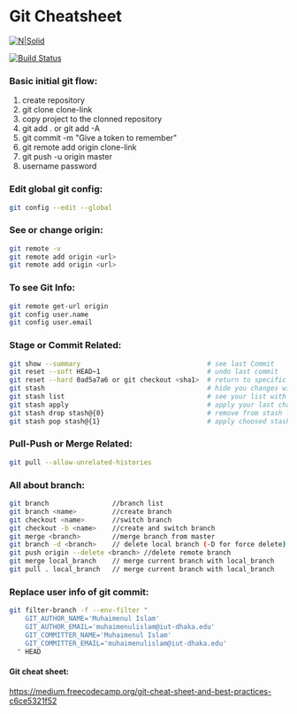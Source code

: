 # Git Cheatsheet

[![N|Solid](https://icon-library.com/images/git-icon/git-icon-18.jpg)](www.linkedin.com/in/muhaimenul/)

[![Build Status](https://travis-ci.org/joemccann/dillinger.svg?branch=master)](https://miobyte.com/muhaimenul)


### Basic initial git flow:

1. create repository
2. git clone clone-link
3. copy project to the clonned repository
4. git add . or git add -A
5. git commit -m "Give a token to remember"
6. git remote add origin clone-link
7. git push -u origin master
8. username password


### Edit global git config:

```sh
git config --edit --global
```



### See or change origin:

```sh
git remote -v
git remote add origin <url>
git remote add origin <url>
```

### To see Git Info:

```sh
git remote get-url origin
git config user.name
git config user.email
```


### Stage or Commit Related:

```sh
git show --summary                                # see last Commit
git reset --soft HEAD~1                           # undo last commit
git reset --hard 0ad5a7a6 or git checkout <sha1>  # return to specific commit
git stash                                         # hide you changes without commit
git stash list                                    # see your list with hidden changes
git stash apply                                   # apply your last changes from stash list
git stash drop stash@{0}                          # remove from stash list
git stash pop stash@{1}                           # apply choosed stash and drop it from stash list
```

### Pull-Push or Merge Related:

```sh
git pull --allow-unrelated-histories
```

### All about branch:

```sh
git branch                //branch list
git branch <name>         //create branch 
git checkout <name>       //switch branch
git checkout -b <name>    //create and switch branch
git merge <branch>        //merge branch from master
git branch -d <branch>    // delete local branch (-D for force delete)
git push origin --delete <branch> //delete remote branch
git merge local_branch    // merge current branch with local_branch
git pull . local_branch   // merge current branch with local_branch
```

### Replace user info of git commit:

```sh
git filter-branch -f --env-filter "
    GIT_AUTHOR_NAME='Muhaimenul Islam'
    GIT_AUTHOR_EMAIL='muhaimenulislam@iut-dhaka.edu'
    GIT_COMMITTER_NAME='Muhaimenul Islam'
    GIT_COMMITTER_EMAIL='muhaimenulislam@iut-dhaka.edu'
  " HEAD
```


#### Git cheat sheet:

https://medium.freecodecamp.org/git-cheat-sheet-and-best-practices-c6ce5321f52
